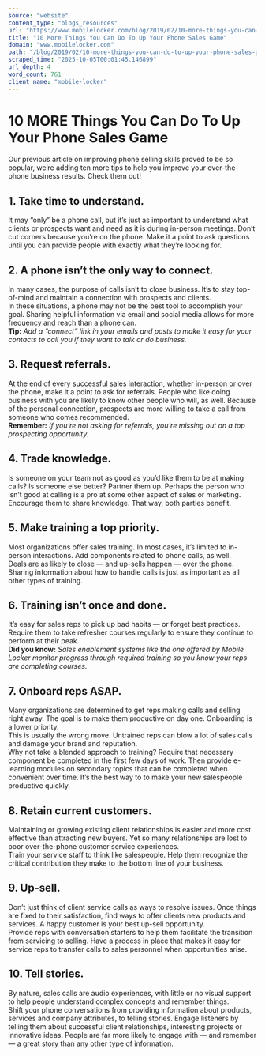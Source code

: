 ```yaml
---
source: "website"
content_type: "blogs_resources"
url: "https://www.mobilelocker.com/blog/2019/02/10-more-things-you-can-do-to-up-your-phone-sales-game/"
title: "10 More Things You Can Do To Up Your Phone Sales Game"
domain: "www.mobilelocker.com"
path: "/blog/2019/02/10-more-things-you-can-do-to-up-your-phone-sales-game/"
scraped_time: "2025-10-05T00:01:45.146899"
url_depth: 4
word_count: 761
client_name: "mobile-locker"
---
```


# 10 MORE Things You Can Do To Up Your Phone Sales Game

Our previous article on improving phone selling skills proved to be so popular, we’re adding ten more tips to help you improve your over-the-phone business results. Check them out!

## 1. Take time to understand.

It may “only” be a phone call, but it’s just as important to understand what clients or prospects want and need as it is during in-person meetings. Don’t cut corners because you’re on the phone. Make it a point to ask questions until you can provide people with exactly what they’re looking for.

## 2. A phone isn’t the only way to connect.

In many cases, the purpose of calls isn’t to close business. It’s to stay top-of-mind and maintain a connection with prospects and clients.  
In these situations, a phone may not be the best tool to accomplish your goal. Sharing helpful information via email and social media allows for more frequency and reach than a phone can.  
**Tip:** _Add a “connect” link in your emails and posts to make it easy for your contacts to call you if they want to talk or do business._  

## 3. Request referrals.

At the end of every successful sales interaction, whether in-person or over the phone, make it a point to ask for referrals. People who like doing business with you are likely to know other people who will, as well. Because of the personal connection, prospects are more willing to take a call from someone who comes recommended.  
**Remember:** _If you’re not asking for referrals, you’re missing out on a top prospecting opportunity._

## 4. Trade knowledge.

Is someone on your team not as good as you’d like them to be at making calls? Is someone else better? Partner them up. Perhaps the person who isn’t good at calling is a pro at some other aspect of sales or marketing. Encourage them to share knowledge. That way, both parties benefit.

## 5. Make training a top priority.

Most organizations offer sales training. In most cases, it’s limited to in-person interactions. Add components related to phone calls, as well.  
Deals are as likely to close — and up-sells happen — over the phone. Sharing information about how to handle calls is just as important as all other types of training.

## 6. Training isn’t once and done.

It’s easy for sales reps to pick up bad habits — or forget best practices. Require them to take refresher courses regularly to ensure they continue to perform at their peak.  
**Did you know:** _Sales enablement systems like the one offered by Mobile Locker monitor progress through required training so you know your reps are completing courses._

## 7. Onboard reps ASAP.

Many organizations are determined to get reps making calls and selling right away. The goal is to make them productive on day one. Onboarding is a lower priority.  
This is usually the wrong move. Untrained reps can blow a lot of sales calls and damage your brand and reputation.  
Why not take a blended approach to training? Require that necessary component be completed in the first few days of work. Then provide e-learning modules on secondary topics that can be completed when convenient over time. It’s the best way to to make your new salespeople productive quickly.

## 8. Retain current customers.

Maintaining or growing existing client relationships is easier and more cost effective than attracting new buyers. Yet so many relationships are lost to poor over-the-phone customer service experiences.  
Train your service staff to think like salespeople. Help them recognize the critical contribution they make to the bottom line of your business.

## 9. Up-sell.

Don’t just think of client service calls as ways to resolve issues. Once things are fixed to their satisfaction, find ways to offer clients new products and services. A happy customer is your best up-sell opportunity.  
Provide reps with conversation starters to help them facilitate the transition from servicing to selling. Have a process in place that makes it easy for service reps to transfer calls to sales personnel when opportunities arise.

## 10. Tell stories.

By nature, sales calls are audio experiences, with little or no visual support to help people understand complex concepts and remember things.  
Shift your phone conversations from providing information about products, services and company attributes, to telling stories. Engage listeners by telling them about successful client relationships, interesting projects or innovative ideas. People are far more likely to engage with — and remember — a great story than any other type of information.